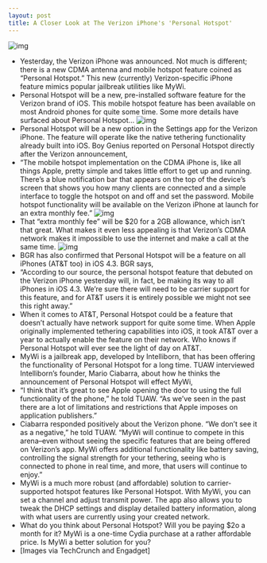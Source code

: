 ```yaml
---
layout: post
title: A Closer Look at The Verizon iPhone's 'Personal Hotspot'
---
```

![img](http://media.idownloadblog.com/wp-content/uploads/2011/01/Verizon-iPhones-Personal-Hotspot-Feature.jpeg)
* Yesterday, the Verizon iPhone was announced. Not much is different; there is a new CDMA antenna and mobile hotspot feature coined as “Personal Hotspot.” This new (currently) Verizon-specific iPhone feature mimics popular jailbreak utilities like MyWi.
* Personal Hotspot will be a new, pre-installed software feature for the Verizon brand of iOS. This mobile hotspot feature has been available on most Android phones for quite some time. Some more details have surfaced about Personal Hotspot…
![img](http://media.idownloadblog.com/wp-content/uploads/2011/01/Personal-Hotspot-is-new-in-Settings.png)
* Personal Hotspot will be a new option in the Settings app for the Verizon iPhone. The feature will operate like the native tethering functionality already built into iOS. Boy Genius reported on Personal Hotspot directly after the Verizon announcement,
* “The mobile hotspot implementation on the CDMA iPhone is, like all things Apple, pretty simple and takes little effort to get up and running. There’s a blue notification bar that appears on the top of the device’s screen that shows you how many clients are connected and a simple interface to toggle the hotspot on and off and set the password. Mobile hotspot functionality will be available on the Verizon iPhone at launch for an extra monthly fee.”
![img](http://media.idownloadblog.com/wp-content/uploads/2011/01/Personal-Hotspot-WiFi-capability-e1294844951836.jpeg)
* That “extra monthly fee” will be $20 for a 2GB allowance, which isn’t that great. What makes it even less appealing is that Verizon’s CDMA network makes it impossible to use the internet and make a call at the same time.
![img](http://media.idownloadblog.com/wp-content/uploads/2011/01/Personal-Hotspot-in-iOS.png)
* BGR has also confirmed that Personal Hotspot will be a feature on all iPhones (AT&T too) in iOS 4.3. BGR says,
* “According to our source, the personal hotspot feature that debuted on the Verizon iPhone yesterday will, in fact, be making its way to all iPhones in iOS 4.3. We’re sure there will need to be carrier support for this feature, and for AT&T users it is entirely possible we might not see this right away.”
* When it comes to AT&T, Personal Hotspot could be a feature that doesn’t actually have network support for quite some time. When Apple originally implemented tethering capabilities into iOS, it took AT&T over a year to actually enable the feature on their network. Who knows if Personal Hotspot will ever see the light of day on AT&T.
* MyWi is a jailbreak app, developed by Intelliborn, that has been offering the functionality of Personal Hotspot for a long time. TUAW interviewed Intelliborn’s founder, Mario Ciabarra, about how he thinks the announcement of Personal Hotspot will effect MyWi,
* “I think that it’s great to see Apple opening the door to using the full functionality of the phone,” he told TUAW. “As we’ve seen in the past there are a lot of limitations and restrictions that Apple imposes on application publishers.”
* Ciabarra responded positively about the Verizon phone. “We don’t see it as a negative,” he told TUAW. “MyWi will continue to compete in this arena–even without seeing the specific features that are being offered on Verizon’s app. MyWi offers additional functionality like battery saving, controlling the signal strength for your tethering, seeing who is connected to phone in real time, and more, that users will continue to enjoy.”
* MyWi is a much more robust (and affordable) solution to carrier-supported hotspot features like Personal Hotspot. With MyWi, you can set a channel and adjust transmit power. The app also allows you to tweak the DHCP settings and display detailed battery information, along with what users are currently using your created network.
* What do you think about Personal Hotspot? Will you be paying $2o a month for it? MyWi is a one-time Cydia purchase at a rather affordable price. Is MyWi a better solution for you?
* [Images via TechCrunch and Engadget]

